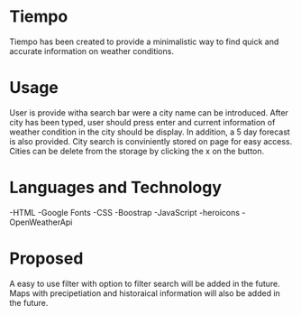 # Tiempo
Tiempo has been created to provide a minimalistic way to find quick and accurate information on weather conditions.
# Usage
User is provide witha search bar were a city name can be introduced. After city has been typed, user should press enter and current information of weather condition in the city should be display. In addition, a 5 day forecast is also provided. City search is conviniently stored on page for easy access. Cities can be delete from the storage by clicking the x on the button. 
# Languages and Technology 
-HTML            -Google Fonts
-CSS             -Boostrap
-JavaScript      -heroicons
-OpenWeatherApi  
# Proposed 
A easy to use filter with option to filter search will be added in the future. 
Maps with precipetiation and historaical information will also be added in the future. 
